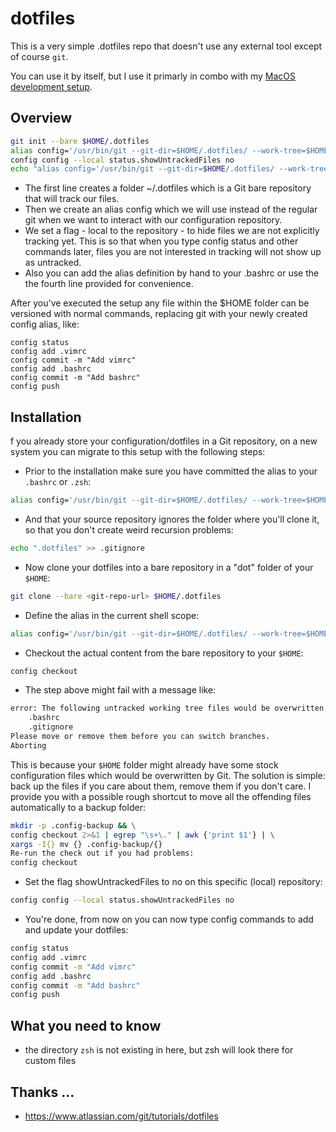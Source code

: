 dotfiles
========

This is a very simple .dotfiles repo that doesn't use any external tool except of course `git`.
 
You can use it by itself, but I use it primarly in combo with my [MacOS development setup](https://github.com/jurgen-kluft/mac-os-setup).

## Overview

```bash
git init --bare $HOME/.dotfiles
alias config='/usr/bin/git --git-dir=$HOME/.dotfiles/ --work-tree=$HOME'
config config --local status.showUntrackedFiles no
echo "alias config='/usr/bin/git --git-dir=$HOME/.dotfiles/ --work-tree=$HOME'" >> $HOME/.bashrc
```

* The first line creates a folder ~/.dotfiles which is a Git bare repository that will track our files.
* Then we create an alias config which we will use instead of the regular git when we want to interact with our configuration repository.
* We set a flag - local to the repository - to hide files we are not explicitly tracking yet. This is so that when you type config status and other commands later, files you are not interested in tracking will not show up as untracked.
* Also you can add the alias definition by hand to your .bashrc or use the the fourth line provided for convenience.

After you've executed the setup any file within the $HOME folder can be versioned with normal commands, replacing git with your newly created config alias, like:

```bashn
config status
config add .vimrc
config commit -m "Add vimrc"
config add .bashrc
config commit -m "Add bashrc"
config push
```

## Installation

f you already store your configuration/dotfiles in a Git repository, on a new system you can migrate to this setup with the following steps:


* Prior to the installation make sure you have committed the alias to your 
`.bashrc` or `.zsh`:
```bash
alias config='/usr/bin/git --git-dir=$HOME/.dotfiles/ --work-tree=$HOME'
```

* And that your source repository ignores the folder where you'll clone it, so that you don't create weird recursion problems:
```bash
echo ".dotfiles" >> .gitignore
```

* Now clone your dotfiles into a bare repository in a "dot" folder of your `$HOME`:
```bash
git clone --bare <git-repo-url> $HOME/.dotfiles
```

* Define the alias in the current shell scope:
```bash
alias config='/usr/bin/git --git-dir=$HOME/.dotfiles/ --work-tree=$HOME'
```

* Checkout the actual content from the bare repository to your `$HOME`:
```bash
config checkout
```

* The step above might fail with a message like:
```bash
error: The following untracked working tree files would be overwritten by checkout:
    .bashrc
    .gitignore
Please move or remove them before you can switch branches.
Aborting
```

This is because your `$HOME` folder might already have some stock configuration files which would be overwritten by Git. The solution is simple: back up the files if you care about them, remove them if you don't care. I provide you with a possible rough shortcut to move all the offending files automatically to a backup folder:

```bash
mkdir -p .config-backup && \
config checkout 2>&1 | egrep "\s+\." | awk {'print $1'} | \
xargs -I{} mv {} .config-backup/{}
Re-run the check out if you had problems:
config checkout
```

* Set the flag showUntrackedFiles to no on this specific (local) repository:
```bash
config config --local status.showUntrackedFiles no
```

* You're done, from now on you can now type config commands to add and update your dotfiles:

```bash
config status
config add .vimrc
config commit -m "Add vimrc"
config add .bashrc
config commit -m "Add bashrc"
config push
```

## What you need to know

- the directory `zsh` is not existing in here, but zsh will look there for custom files


## Thanks ...

* https://www.atlassian.com/git/tutorials/dotfiles
